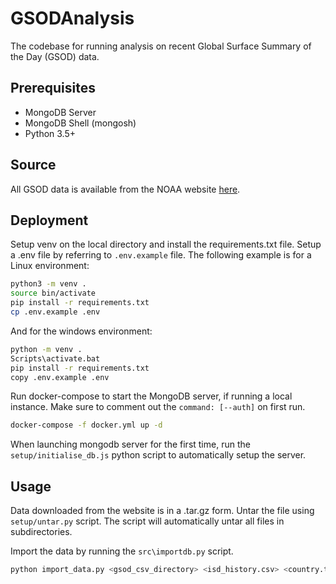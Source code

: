 # GSODAnalysis

The codebase for running analysis on recent Global Surface Summary of the Day (GSOD) data.

## Prerequisites

- MongoDB Server
- MongoDB Shell (mongosh)
- Python 3.5+

## Source

All GSOD data is available from the NOAA website [here](https://www.ncei.noaa.gov/metadata/geoportal/rest/metadata/item/gov.noaa.ncdc:C00516/html).

## Deployment

Setup venv on the local directory and install the requirements.txt file. Setup a .env file by referring to `.env.example` file. The following example is for a Linux environment:

```bash
python3 -m venv .
source bin/activate
pip install -r requirements.txt
cp .env.example .env
```

And for the windows environment:

```bash
python -m venv .
Scripts\activate.bat
pip install -r requirements.txt
copy .env.example .env
```

Run docker-compose to start the MongoDB server, if running a local instance. Make sure to comment out the `command: [--auth]` on first run.

```bash
docker-compose -f docker.yml up -d
```

When launching mongodb server for the first time, run the `setup/initialise_db.js` python script to automatically setup the server.

## Usage

Data downloaded from the website is in a .tar.gz form. Untar the file using `setup/untar.py` script. The script will automatically untar all files in subdirectories.

Import the data by running the `src\importdb.py` script.

```bash
python import_data.py <gsod_csv_directory> <isd_history.csv> <country.txt>
```
